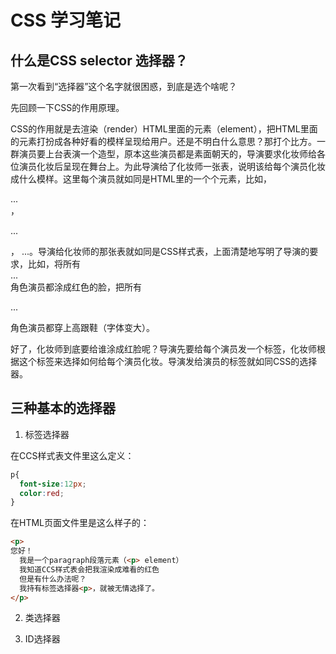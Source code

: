 # CSS 学习笔记





## 什么是CSS selector 选择器？

第一次看到“选择器”这个名字就很困惑，到底是选个啥呢？

先回顾一下CSS的作用原理。

CSS的作用就是去渲染（render）HTML里面的元素（element），把HTML里面的元素打扮成各种好看的模样呈现给用户。还是不明白什么意思？那打个比方。一群演员要上台表演一个造型，原本这些演员都是素面朝天的，导演要求化妆师给各位演员化妆后呈现在舞台上。为此导演给了化妆师一张表，说明该给每个演员化妆成什么模样。这里每个演员就如同是HTML里的一个个元素，比如，<div>...</div> ，<p>...</p>， <body>...</body>。导演给化妆师的那张表就如同是CSS样式表，上面清楚地写明了导演的要求，比如，将所有<div>...<div> 角色演员都涂成红色的脸，把所有<p>...</p>角色演员都穿上高跟鞋（字体变大）。

好了，化妆师到底要给谁涂成红脸呢？导演先要给每个演员发一个标签，化妆师根据这个标签来选择如何给每个演员化妆。导演发给演员的标签就如同CSS的选择器。



## 三种基本的选择器

1. 标签选择器

在CCS样式表文件里这么定义：

```css
p{
  font-size:12px;
  color:red;
}
```

在HTML页面文件里是这么样子的：

```html
<p>
您好！
  我是一个paragraph段落元素（<p> element）
  我知道CCS样式表会把我渲染成难看的红色
  但是有什么办法呢？
  我持有标签选择器<p>，就被无情选择了。
</p>
```




2. 类选择器




3. ID选择器


